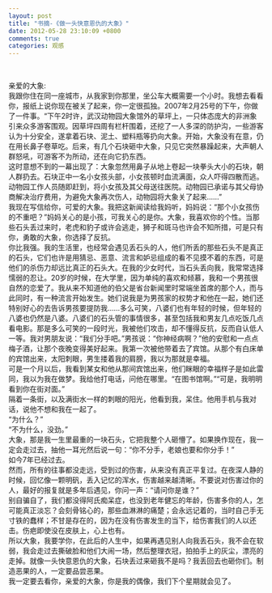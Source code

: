 ```yaml
---
layout: post
title: "书摘-《做一头快意恩仇的大象》"
date: 2012-05-28 23:10:09 +0800
comments: true
categories: 观感
---
```

<p></p><p><span><br></span></p><p></p><p></p><p>亲爱的大象: <br>我跟你住在同一座城市，从我家到你那里，坐公车大概需要一个小时。我想去看看你，报纸上说你现在被关了起来，你一定很孤独。2007年2月25号的下午，你做了一件事。“下午2时许，武汉动物园大象馆外的草坪上，一只体态庞大的非洲象引来众多游客围观。因草坪四周有栏杆围着，还挖了一人多深的防护沟，一些游客认为十分安全，遂拿着石块、泥土、塑料瓶等扔向大象。开始，大象没有在意，仍在用长鼻子卷草吃。后来，有几个石块砸中大象，只见它突然暴躁起来，大声朝人群怒吼，可游客不为所动，还在向它扔东西。 <br>这时意想不到的一幕出现了：大象忽然用鼻子从地上卷起一块拳头大小的石块，朝人群扔去。石块正中一名小女孩头部，小女孩顿时血流满面，众人吓得四散而逃。动物园工作人员随即赶到，将小女孩及其父母送往医院。动物园已承诺与其父母协商解决治疗费用，为避免大象再次伤人，动物园将大象关了起来……” <br>我现在写信给你，可爱的大象。我把这新闻读给我妈听，妈妈说：“那个小女孩伤的不重吧？”妈妈关心的是小孩，可我关心的是你。大象，我喜欢你的个性。当那些石头丢过来时，老虎和豹子或许会逃走，狮子和斑马也许会不知所措，可是只有你，勇敢的大象，你选择了反抗。 <br>你比我强。我的生活里，也经常会遇见丢石头的人，他们所丢的那些石头不是真正的石头，它们也许是用猜忌、恶意、流言和妒忌组成的看不见摸不着的东西，可是他们的杀伤力却远比真正的石头大。在我的少女时代，当石头丢向我，我常常选择懦弱的忍让。20岁的时候，在大学里，因为单纯的喜欢和倾慕，我和一个男孩很自然的恋爱了。我从来不知道他的伯父是省台新闻里时常端坐首席的那个人，而与此同时，有一种流言开始发生。她们说我是为男孩家的权势才和他在一起，她们还特别好心的去告诉男孩要提防我……多么可笑，八婆们也有年轻的时候，但年轻的八婆也仍然是八婆。八婆们的石头管的事情很多，甚至包括我和男友几点吃饭几点看电影。那是多么可笑的一段时光，我被他们攻击，却不懂得反抗，反而自认低人一等。我对男朋友说：“我们分手吧。”男孩说：“你神经病啊？”他的安慰和一点点梅子酒，让那个夜晚变得美好起来。我第一次被他带着去了宾馆。从那个有白床单的宾馆出来，太阳刺眼，男生搂着我的肩膀，我以为那就是幸福。 <br>可是一个月以后，我看到某女和他从那间宾馆出来，他们眯眼的幸福样子是如此雷同，我以为我在做梦。我给他打电话，问他在哪里。“在图书馆啊。”“可是，我明明看到你在街对面。” <br>隔着一条街，以及满街水一样的刺眼的阳光，他看到我，呆住。他用手机与我对话，说他不想和我在一起了。 <br>“为什么？” <br>“不为什么，没劲。” <br>大象，那是我一生里最重的一块石头，它把我整个人砸懵了。如果换作现在，我一定会走过去，抽他一耳光然后说一句：“你不分手，老娘也要和你分手！” <br>如今7年已经过去。 <br>然而，所有的往事都没走远，受到过的伤害，从来没有真正平复过。在夜深人静的时候，回忆像一颗明矾，丢入记忆的浑水，伤害越来越清晰。不要说对伤害过你的人，最好的报复就是多年后遇见，你问一声：“请问你是谁？” <br>别自骗自了，我们都没得阿氏痴呆症，也没到老年健忘的年龄，伤害多你的人，怎可能真正淡忘？会刻骨铭心的，那些血淋淋的痛楚；会永远记着的，当时自己手无寸铁的蠢样；不甘是存在的，因为在没有伤害发生的当下，给伤害我们的人以还击。伤疤即使没在皮肤上，心上也有。 <br>所以大象，我要学你，在此后的人生中，如果再遇见别人向我丢石头，我不会在软弱，我会走过去撕破脸和他们大闹一场，然后整理衣冠，拍拍手上的灰尘，漂亮的走掉。就像一头快意恩仇的大象，石块丢过来砸我不是吗？我丢回去也砸你们。制造恶果的人，一定要品尝恶果。 <br>我一定要去看你，亲爱的大象，你是我的偶像，我们下个星期就会见了。</p><p></p><p></p><p></p>
